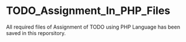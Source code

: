 # TODO_Assignment_In_PHP_Files
All required files of Assignment of TODO using PHP Language has been saved in this reporsitory.
